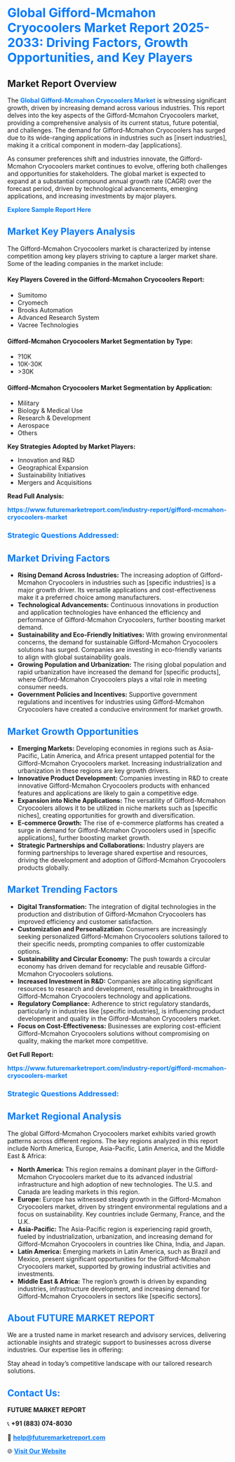 <h1 style="color: #007BFF;">Global Gifford-Mcmahon Cryocoolers Market Report 2025-2033: Driving Factors, Growth Opportunities, and Key Players</h1>

<section id="overview">
<h2>Market Report Overview</h2>
<p>The <a href="https://www.futuremarketreport.com/industry-report/gifford-mcmahon-cryocoolers-market" style="color: #007BFF; text-decoration: none;"><strong>Global Gifford-Mcmahon Cryocoolers Market</strong></a> is witnessing significant growth, driven by increasing demand across various industries. This report delves into the key aspects of the Gifford-Mcmahon Cryocoolers market, providing a comprehensive analysis of its current status, future potential, and challenges. The demand for Gifford-Mcmahon Cryocoolers has surged due to its wide-ranging applications in industries such as [insert industries], making it a critical component in modern-day [applications].</p>
<p>As consumer preferences shift and industries innovate, the Gifford-Mcmahon Cryocoolers market continues to evolve, offering both challenges and opportunities for stakeholders. The global market is expected to expand at a substantial compound annual growth rate (CAGR) over the forecast period, driven by technological advancements, emerging applications, and increasing investments by major players.</p>
</section>

<section id="overview">
<p><a href="https://www.futuremarketreport.com/request-sample/reportId=109952" style="color: #007BFF; text-decoration: none;"><strong>Explore Sample Report Here</strong></a></p>
</section>

<section id="key-players">
<h2 style="color: #007BFF;">Market Key Players Analysis</h2>
<p>The Gifford-Mcmahon Cryocoolers market is characterized by intense competition among key players striving to capture a larger market share. Some of the leading companies in the market include:</p>
<h4>Key Players Covered in the Gifford-Mcmahon Cryocoolers Report:</h4>
<ul><li>Sumitomo</li><li>Cryomech</li><li>Brooks Automation</li><li>Advanced Research System</li><li>Vacree Technologies</li></ul>
<h4>Gifford-Mcmahon Cryocoolers Market Segmentation by Type:</h4>
<ul><li>?10K</li><li>10K-30K</li><li>&gt;30K</li></ul>

<h4>Gifford-Mcmahon Cryocoolers Market Segmentation by Application:</h4>
<ul><li>Military</li><li>Biology &amp; Medical Use</li><li>Research &amp; Development</li><li>Aerospace</li><li>Others</li></ul>
<p><strong>Key Strategies Adopted by Market Players:</strong></p>
<ul>
<li>Innovation and R&D</li>
<li>Geographical Expansion</li>
<li>Sustainability Initiatives</li>
<li>Mergers and Acquisitions</li>
</ul>
</section>

<section>
<p><strong>Read Full Analysis: </strong></p><a href="https://www.futuremarketreport.com/industry-report/gifford-mcmahon-cryocoolers-market" style="color: #007BFF; text-decoration: none;"><strong>https://www.futuremarketreport.com/industry-report/gifford-mcmahon-cryocoolers-market</strong></a>
<h3 style="color: #007BFF;">Strategic Questions Addressed:</h3>
</section>

<section id="driving-factors">
<h2 style="color: #007BFF;">Market Driving Factors</h2>
<ul>
<li><strong>Rising Demand Across Industries:</strong> The increasing adoption of Gifford-Mcmahon Cryocoolers in industries such as [specific industries] is a major growth driver. Its versatile applications and cost-effectiveness make it a preferred choice among manufacturers.</li>
<li><strong>Technological Advancements:</strong> Continuous innovations in production and application technologies have enhanced the efficiency and performance of Gifford-Mcmahon Cryocoolers, further boosting market demand.</li>
<li><strong>Sustainability and Eco-Friendly Initiatives:</strong> With growing environmental concerns, the demand for sustainable Gifford-Mcmahon Cryocoolers solutions has surged. Companies are investing in eco-friendly variants to align with global sustainability goals.</li>
<li><strong>Growing Population and Urbanization:</strong> The rising global population and rapid urbanization have increased the demand for [specific products], where Gifford-Mcmahon Cryocoolers plays a vital role in meeting consumer needs.</li>
<li><strong>Government Policies and Incentives:</strong> Supportive government regulations and incentives for industries using Gifford-Mcmahon Cryocoolers have created a conducive environment for market growth.</li>
</ul>
</section>

<section id="growth-opportunities">
<h2 style="color: #007BFF;">Market Growth Opportunities</h2>
<ul>
<li><strong>Emerging Markets:</strong> Developing economies in regions such as Asia-Pacific, Latin America, and Africa present untapped potential for the Gifford-Mcmahon Cryocoolers market. Increasing industrialization and urbanization in these regions are key growth drivers.</li>
<li><strong>Innovative Product Development:</strong> Companies investing in R&D to create innovative Gifford-Mcmahon Cryocoolers products with enhanced features and applications are likely to gain a competitive edge.</li>
<li><strong>Expansion into Niche Applications:</strong> The versatility of Gifford-Mcmahon Cryocoolers allows it to be utilized in niche markets such as [specific niches], creating opportunities for growth and diversification.</li>
<li><strong>E-commerce Growth:</strong> The rise of e-commerce platforms has created a surge in demand for Gifford-Mcmahon Cryocoolers used in [specific applications], further boosting market growth.</li>
<li><strong>Strategic Partnerships and Collaborations:</strong> Industry players are forming partnerships to leverage shared expertise and resources, driving the development and adoption of Gifford-Mcmahon Cryocoolers products globally.</li>
</ul>
</section>

<section id="trending-factors">
<h2 style="color: #007BFF;">Market Trending Factors</h2>
<ul>
<li><strong>Digital Transformation:</strong> The integration of digital technologies in the production and distribution of Gifford-Mcmahon Cryocoolers has improved efficiency and customer satisfaction.</li>
<li><strong>Customization and Personalization:</strong> Consumers are increasingly seeking personalized Gifford-Mcmahon Cryocoolers solutions tailored to their specific needs, prompting companies to offer customizable options.</li>
<li><strong>Sustainability and Circular Economy:</strong> The push towards a circular economy has driven demand for recyclable and reusable Gifford-Mcmahon Cryocoolers solutions.</li>
<li><strong>Increased Investment in R&D:</strong> Companies are allocating significant resources to research and development, resulting in breakthroughs in Gifford-Mcmahon Cryocoolers technology and applications.</li>
<li><strong>Regulatory Compliance:</strong> Adherence to strict regulatory standards, particularly in industries like [specific industries], is influencing product development and quality in the Gifford-Mcmahon Cryocoolers market.</li>
<li><strong>Focus on Cost-Effectiveness:</strong> Businesses are exploring cost-efficient Gifford-Mcmahon Cryocoolers solutions without compromising on quality, making the market more competitive.</li>
</ul>
</section>

<section>
<p><strong>Get Full Report: </strong></p><a href="https://www.futuremarketreport.com/industry-report/gifford-mcmahon-cryocoolers-market" style="color: #007BFF; text-decoration: none;"><strong>https://www.futuremarketreport.com/industry-report/gifford-mcmahon-cryocoolers-market</strong></a>
<h3 style="color: #007BFF;">Strategic Questions Addressed:</h3>
</section>


<section id="regional-analysis">
<h2 style="color: #007BFF;">Market Regional Analysis</h2>
<p>The global Gifford-Mcmahon Cryocoolers market exhibits varied growth patterns across different regions. The key regions analyzed in this report include North America, Europe, Asia-Pacific, Latin America, and the Middle East & Africa:</p>
<ul>
<li><strong>North America:</strong> This region remains a dominant player in the Gifford-Mcmahon Cryocoolers market due to its advanced industrial infrastructure and high adoption of new technologies. The U.S. and Canada are leading markets in this region.</li>
<li><strong>Europe:</strong> Europe has witnessed steady growth in the Gifford-Mcmahon Cryocoolers market, driven by stringent environmental regulations and a focus on sustainability. Key countries include Germany, France, and the U.K.</li>
<li><strong>Asia-Pacific:</strong> The Asia-Pacific region is experiencing rapid growth, fueled by industrialization, urbanization, and increasing demand for Gifford-Mcmahon Cryocoolers in countries like China, India, and Japan.</li>
<li><strong>Latin America:</strong> Emerging markets in Latin America, such as Brazil and Mexico, present significant opportunities for the Gifford-Mcmahon Cryocoolers market, supported by growing industrial activities and investments.</li>
<li><strong>Middle East & Africa:</strong> The region’s growth is driven by expanding industries, infrastructure development, and increasing demand for Gifford-Mcmahon Cryocoolers in sectors like [specific sectors].</li>
</ul>
</section>

<footer>
<h2 style="color: #007BFF;">About FUTURE MARKET REPORT</h2>
<p>We are a trusted name in market research and advisory services, delivering actionable insights and strategic support to businesses across diverse industries. Our expertise lies in offering:</p>

<p>Stay ahead in today’s competitive landscape with our tailored research solutions.</p>

<h2 style="color: #007BFF;">Contact Us:</h2>
<p><strong>FUTURE MARKET REPORT</strong></p>
<p>📞 <strong>+91 (883) 074-8030</strong></p>
<p>📧 <strong><a href="mailto:help@futuremarketreport.com" style="color: #007BFF;">help@futuremarketreport.com</a></strong></p>
<p>🌐 <strong><a href="https://www.futuremarketreport.com/" style="color: #007BFF;">Visit Our Website</a></strong></p>
</footer>